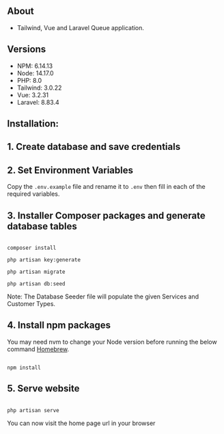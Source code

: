 ## About

- Tailwind, Vue and Laravel Queue application.

## Versions
- NPM: 6.14.13
- Node: 14.17.0
- PHP: 8.0
- Tailwind: 3.0.22
- Vue: 3.2.31
- Laravel: 8.83.4

## Installation:

## 1. Create database and save credentials

## 2. Set Environment Variables

Copy the `.env.example` file and rename it to `.env` then fill in each of the required variables.

## 3. Installer Composer packages and generate database tables

```

composer install

php artisan key:generate

php artisan migrate

php artisan db:seed

```

Note: The Database Seeder file will populate the given Services and Customer Types.

## 4. Install npm packages

You may need nvm to change your Node version before running the below command [Homebrew](https://formulae.brew.sh/formula/nvm).

```

npm install

```

## 5. Serve website

```

php artisan serve

```

You can now visit the home page url in your browser
